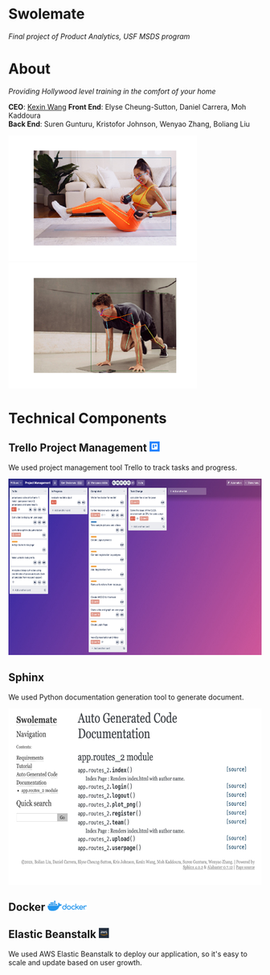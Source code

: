 # Swolemate
*Final project of Product Analytics, USF MSDS program*


# About

*Providing Hollywood level training in the comfort of your home*

**CEO**: [Kexin Wang](https://www.linkedin.com/in/sheena-kexin-wang-3a51b7170/)
**Front End**:  Elyse Cheung-Sutton, Daniel Carrera, Moh Kaddoura <br>
**Back End**: Suren Gunturu, Kristofor Johnson, Wenyao Zhang, Boliang Liu

<img src = './readme/new_image_girl.png' height = 250>   <img src = './readme/new_image_boy.png' height = 250>


# Technical Components


## Trello Project Management <img src = './readme/trello2.jpeg' height = 20>

We used project management tool Trello to track tasks and progress.

<img src = './readme/trello.png' height = 350>

## Sphinx

We used Python documentation generation tool to generate document.

<img src = './readme/sphinx.png' height = 350>

## Docker   <img src = './readme/docker.png' height = 20>


## Elastic Beanstalk   <img src = './readme/aws.jpeg' height = 20>

We used AWS Elastic Beanstalk to deploy our application, so it's easy to scale and update based on user growth.
